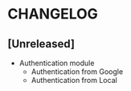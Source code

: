 # CHANGELOG

## [Unreleased]
- Authentication module
  - Authentication from Google
  - Authentication from Local

